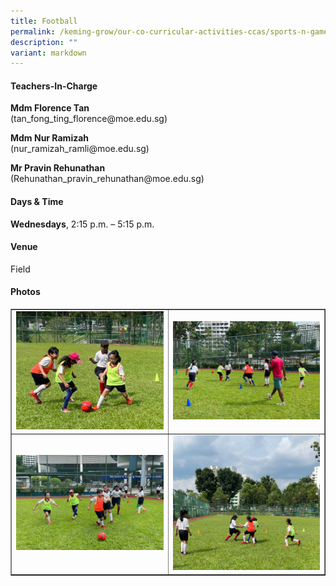 ```yaml
---
title: Football
permalink: /keming-grow/our-co-curricular-activities-ccas/sports-n-games/football/
description: ""
variant: markdown
---
```

<h4>Teachers-In-Charge</h4>
<p><strong>Mdm Florence Tan<br></strong>(tan_fong_ting_florence@moe.edu.sg)</p>
<p><strong>Mdm Nur Ramizah<br></strong>(nur_ramizah_ramli@moe.edu.sg)</p>
<p><strong>Mr Pravin Rehunathan<br></strong>(Rehunathan_pravin_rehunathan@moe.edu.sg)</p>
<h4>Days &amp; Time</h4>
<p><strong>Wednesdays</strong>, 2:15 p.m. – 5:15 p.m.</p>
<h4>Venue</h4>
<p>Field</p>
<h4>Photos</h4>
<table style="border-collapse: collapse; width: 100%;" border="1">
<tbody>
<tr>
<td style="width: 50%;"><img src="/images/foot1.jpeg"></td>
<td style="width: 50%;"><img src="/images/foot2.jpeg"></td>
</tr>
<tr>
<td style="width: 50%;"><img src="/images/foot3.jpeg"></td>
<td style="width: 50%;"><img src="/images/foot4.jpeg"></td>
</tr>
</tbody>
</table>